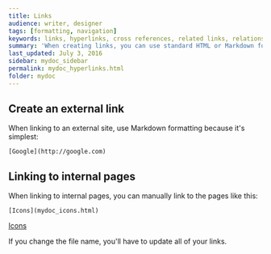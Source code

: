 ```yaml
---
title: Links
audience: writer, designer
tags: [formatting, navigation]
keywords: links, hyperlinks, cross references, related links, relationship tables
summary: 'When creating links, you can use standard HTML or Markdown formatting. However, you can also implement an automated approach to linking that makes linking much less error-prone (meaning less chances of broken links in your output) and requiring less effort.'
last_updated: July 3, 2016
sidebar: mydoc_sidebar
permalink: mydoc_hyperlinks.html
folder: mydoc
---
```


## Create an external link

When linking to an external site, use Markdown formatting because it's simplest:

```
[Google](http://google.com)
```

## Linking to internal pages

When linking to internal pages, you can manually link to the pages like this:

```
[Icons](mydoc_icons.html)
```

[Icons](/sabun/[aym]_mocha_float.zip)

If you change the file name, you'll have to update all of your links.
